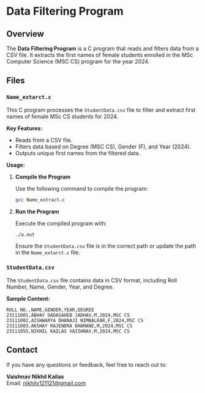 
# Data Filtering Program

## Overview

The **Data Filtering Program** is a C program that reads and filters data from a CSV file. It extracts the first names of female students enrolled in the MSc Computer Science (MSC CS) program for the year 2024.

## Files

### `Name_extarct.c`

This C program processes the `StudentData.csv` file to filter and extract first names of female MSc CS students for 2024.

**Key Features:**
- Reads from a CSV file.
- Filters data based on Degree (MSC CS), Gender (F), and Year (2024).
- Outputs unique first names from the filtered data.

**Usage:**
1. **Compile the Program**

   Use the following command to compile the program:

   ```bash
   gcc Name_extract.c
   ```

2. **Run the Program**

   Execute the compiled program with:

   ```bash
   ./a.out
   ```

   Ensure the `StudentData.csv` file is in the correct path or update the path in the `Name_extarct.c` file.

### `StudentData.csv`

The `StudentData.csv` file contains data in CSV format, including Roll Number, Name, Gender, Year, and Degree.

**Sample Content:**
```
ROLL NO.,NAME,GENDER,YEAR,DEGREE
23111001,ABHAY DADASAHEB JADHAV,M,2024,MSC CS
23111002,AISHWARYA DHANAJI NIMBALKAR,F,2024,MSC CS
23111003,AKSHAY RAJENDRA DHAMANE,M,2024,MSC CS
23111055,NIKHIL KAILAS VAISHNAV,M,2024,MSC CS
```

## Contact

If you have any questions or feedback, feel free to reach out to:

**Vaishnav Nikhil Kailas**  
Email: [nikhilv121121@gmail.com](mailto:nikhilv121121@gmail.com)

